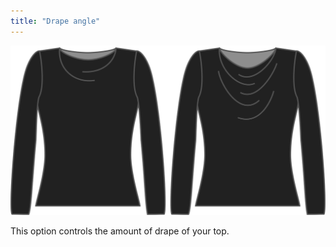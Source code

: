 ```yaml
---
title: "Drape angle"
---
```


![The drape angle option on Diana](./drapeangle.svg)

This option controls the amount of drape of your top.




